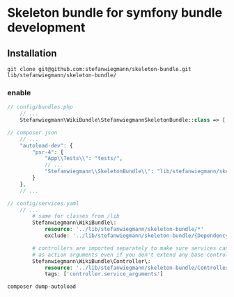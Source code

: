 # Skeleton bundle for symfony bundle development

## Installation
`git clone git@github.com:stefanwiegmann/skeleton-bundle.git lib/stefanwiegmann/skeleton-bundle/`
### enable
```php
// config/bundles.php
    // ...
    Stefanwiegmann\WikiBundle\StefanwiegmannSkeletonBundle::class => ['all' => true],
```

```php
// composer.json
    // ...
    "autoload-dev": {
        "psr-4": {
            "App\\Tests\\": "tests/",
            // ...
            "Stefanwiegmann\\SkeletonBundle\\": "lib/stefanwiegmann/skeleton-bundle/"
        }
    },
    // ...
```

```php
// config/services.yaml
    // ...
        # same for classes from /lib
        Stefanwiegmann\WikiBundle\:
            resource: '../lib/stefanwiegmann/skeleton-bundle/*'
            exclude: '../lib/stefanwiegmann/skeleton-bundle/{DependencyInjection,Entity,Migrations,Tests,Kernel.php}'

        # controllers are imported separately to make sure services can be injected
        # as action arguments even if you don't extend any base controller class
        Stefanwiegmann\WikiBundle\Controller\:
            resource: '../lib/stefanwiegmann/skeleton-bundle/Controller'
            tags: ['controller.service_arguments']

```

`composer dump-autoload`
